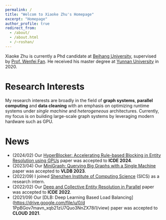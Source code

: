 ```yaml
---
permalink: /
title: "Welcom to Xiaoke Zhu's Homepage"
excerpt: "Homepage"
author_profile: true
redirect_from: 
  - /about/
  - /about.html
  - /~roshan/
---
```


Xiaoke Zhu is currently a Phd candidate at [Beihang University](https://ev.buaa.edu.cn/), supervised by [Prof. Wenfei Fan](https://homepages.inf.ed.ac.uk/wenfei/). He received his master degree at [Yunnan University](http://english.ynu.edu.cn/) in 2020.


# Research Interests

My research interests are broadly in the field of 
**graph systems**, **parallel computing** and **data cleaning**
with an emphasis on optimizing runtime systems under 
*single machine* and *heterogeneous* architectures. 
Currently, my focus is on building 
large-scale graph systems by leveraging modern hardware such as GPU. 


<!-- 
**Data Quality**:
Data quality has always been a key concern in relational and graph databases. High-quality data can greatly improve the accuracy of data analysis, data mining, recommendation systems, and machine learning. On the one hand, existing methods usually mine rules and ask users to confirm them to detect and repair data. There are two problems to be solved: (1) Rule mining/conducting is a complex process. (2) Existing rule mining methods often return a large number of rules, and it is difficult for users to find useful rules for business. On the other hand, entity resolution, as a key technology of data integration, can fuse the same data entity from different data sources to eliminate data redundancy and ensure data quality. However, due to the shortcomings of current entity resolution technology (unable to achieve 100% accuracy), different data entities are easily merged together incorrectly. How to effectively identify and separate these misfused data entities, deduce and complete their correct attribute information has not been paid attention and studied by the industry for the time being. 
Based on the above problems, I mainly study how to use efficient methods to mine/conduct rules on massive data to ensure that the recall rate remains at a high level with certain theoretical guarantees. Parallel and scalable  algorithm was proposed to deal with massive data.

[[ICDE 2022](https://drive.google.com/file/d/1PpBGov7mavn_xqb21zU7Quo3NnZX78i1/view),[ICDE 2024](https://drive.google.com/file/d/1PpBGov7mavn_xqb21zU7Quo3NnZX78i1/view)]

**Single Machine Graph Processing**: 
The analysis and processing of large-scale graph data requires a large amount of computing resources. Distributed parallel graph computing can use a large number of computing nodes to improve computing power, but it often does not have parallel scalability due to the limited network communication bandwidth between nodes. For some graph analysis applications, using more compute nodes can even lead to performance degradation. On the other hand, with the development of hardware technology, chip-level parallel architectures such as multi-core multi-processors and multi-Gpus have gradually become the mainstream of commercial use, while the innovation of memory technologies such as non-Uniform Memory Access (NUMA) and non-volatile Memory (NVM) will also improve the processing capacity of traditional shared-memory graph computing systems. Inspired by this, we plan to study and design a new single machine graph computing systems to efficiently use the computing resources of the chip-level parallel architecture and improve the support ability of the single-machine system for large-scale graph computing. 

[[VLDB 2023](https://shuhaoliu.github.io/assets/papers/minigraph-full.pdf)]

-->

# News

* (2024/02) Our [HyperBlocker: Accelerating Rule-based Blocking in Entity Resolution using GPUs](https://shuhaoliu.github.io/assets/papers/minigraph-full.pdf) paper was accepted to **ICDE 2024**.
* (2023/04) Our [MiniGraph: Querying Big Graphs with a Single Machine](https://shuhaoliu.github.io/assets/papers/minigraph-full.pdf) paper was accepted to **VLDB 2023**.
* (2022/09) I joined [Shenzhen Institute of Computing Science](https://en.sics.ac.cn) (SICS) as a research intern.
* (2022/02) Our [Deep and Collective Entity Resolution in Parallel](https://drive.google.com/file/u/0/d/1PpBGov7mavn_xqb21zU7Quo3NnZX78i1/view) paper was accepted to **ICDE 2022**.
* (2021/09) Our [DLB: Deep Learning Based Load Balancing](https://drive.google.com/file/u/0/d 1PpBGov7mavn_xqb21zU7Quo3NnZX78i1/view) paper was accepted to **CLOUD 2021**.
